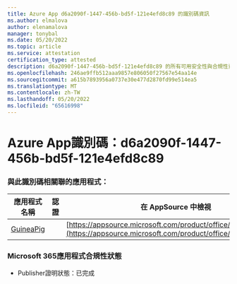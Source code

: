 ```yaml
---
title: Azure App d6a2090f-1447-456b-bd5f-121e4efd8c89 的識別碼資訊
ms.author: elmalova
author: elenamalova
manager: tonybal
ms.date: 05/20/2022
ms.topic: article
ms.service: attestation
certification_type: attested
description: d6a2090f-1447-456b-bd5f-121e4efd8c89 的所有可用安全性與合規性資訊。
ms.openlocfilehash: 246ae9ffb512aaa9857e806050f27567e54aa14e
ms.sourcegitcommit: a615b7893956a0737e30e477d2870fd99e514ea5
ms.translationtype: MT
ms.contentlocale: zh-TW
ms.lasthandoff: 05/20/2022
ms.locfileid: "65616998"
---
```

# <a name="azure-app-id-d6a2090f-1447-456b-bd5f-121e4efd8c89"></a>Azure App識別碼：d6a2090f-1447-456b-bd5f-121e4efd8c89


### <a name="apps-associated-with-this-id"></a>與此識別碼相關聯的應用程式：
| **應用程式名稱** | **認證** | **在 AppSource 中檢視** |
|--------------|---------------|-----------------------|
| [GuineaPig](../forward/WA200003486.md) |  | [https://appsource.microsoft.com/product/office/WA200003486](https://appsource.microsoft.com/product/office/WA200003486) |

### <a name="microsoft-365-app-compliance-status"></a>Microsoft 365應用程式合規性狀態
- Publisher證明狀態：已完成
